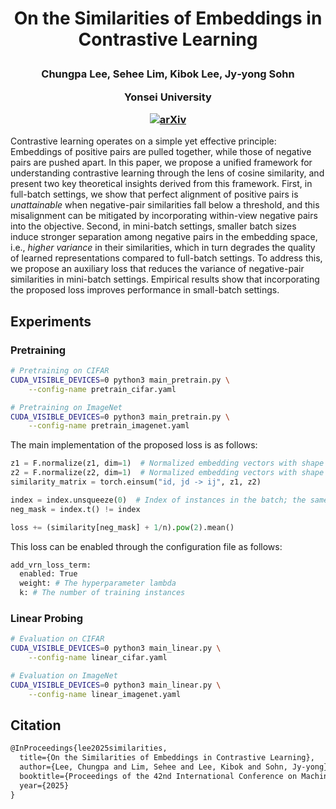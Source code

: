 <h1 align="center"> <p>On the Similarities of Embeddings in Contrastive Learning</p></h1>
<h3 align="center">
    <p>Chungpa Lee, Sehee Lim, Kibok Lee, Jy‑yong Sohn</p>
    <p>Yonsei University</p>
    <!-- <a href="https://">
        <img src="https://img.shields.io/badge/paper-blue.svg" alt="paper">
    </a> -->
    <a href="https://arxiv.org/abs/2506.09781">
        <img src="https://img.shields.io/badge/arXiv-b31b1b.svg" alt="arXiv">
    </a>
</h3>

Contrastive learning operates on a simple yet effective principle: Embeddings of positive pairs are pulled together, while those of negative pairs are pushed apart. In this paper, we propose a unified framework for understanding contrastive learning through the lens of cosine similarity, and present two key theoretical insights derived from this framework. First, in full-batch settings, we show that perfect alignment of positive pairs is *unattainable* when negative-pair similarities fall below a threshold, and this misalignment can be mitigated by incorporating within-view negative pairs into the objective. Second, in mini-batch settings, smaller batch sizes induce stronger separation among negative pairs in the embedding space, i.e., *higher variance* in their similarities, which in turn degrades the quality of learned representations compared to full-batch settings. To address this, we propose an auxiliary loss that reduces the variance of negative-pair similarities in mini-batch settings. Empirical results show that incorporating the proposed loss improves performance in small-batch settings.


## Experiments

### Pretraining

```bash
# Pretraining on CIFAR
CUDA_VISIBLE_DEVICES=0 python3 main_pretrain.py \
    --config-name pretrain_cifar.yaml

# Pretraining on ImageNet
CUDA_VISIBLE_DEVICES=0 python3 main_pretrain.py \
    --config-name pretrain_imagenet.yaml
```

The main implementation of the proposed loss is as follows:

```python
z1 = F.normalize(z1, dim=1)  # Normalized embedding vectors with shape (batch size, embedding dimension)
z2 = F.normalize(z2, dim=1)  # Normalized embedding vectors with shape (batch size, embedding dimension)
similarity_matrix = torch.einsum("id, jd -> ij", z1, z2)

index = index.unsqueeze(0)  # Index of instances in the batch; the same index denotes positive pairs
neg_mask = index.t() != index

loss += (similarity[neg_mask] + 1/n).pow(2).mean()
```

This loss can be enabled through the configuration file as follows:

```bash
add_vrn_loss_term:
  enabled: True
  weight: # The hyperparameter lambda
  k: # The number of training instances
```

### Linear Probing

```bash
# Evaluation on CIFAR
CUDA_VISIBLE_DEVICES=0 python3 main_linear.py \
    --config-name linear_cifar.yaml

# Evaluation on ImageNet
CUDA_VISIBLE_DEVICES=0 python3 main_linear.py \
    --config-name linear_imagenet.yaml
```


## Citation

```tex
@InProceedings{lee2025similarities,
  title={On the Similarities of Embeddings in Contrastive Learning},
  author={Lee, Chungpa and Lim, Sehee and Lee, Kibok and Sohn, Jy-yong},
  booktitle={Proceedings of the 42nd International Conference on Machine Learning},
  year={2025}
}
```